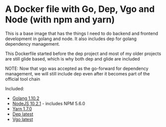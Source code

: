 # A Docker file with Go, Dep, Vgo and Node (with npm and yarn)

This is a base image that has the things I need to do backend and frontend development in golang and node. It also includes dep for golang dependency management.

This Dockerfile started before the dep project and most of my older projects are still glide based, which is why both dep and glide are included

NOTE: Now that vgo was accepted as the go-forward for dependency management, we will still include dep even after it becomes part of the official tool chain

Included:

* [Golang 1.10.2](https://golang.org/)
* [NodeJS 10.2.1](https://nodejs.org/en/) - includes NPM 5.6.0
* [Yarn 1.7.0](https://yarnpkg.com/)
* [Dep latest](https://github.com/golang/dep)
* [Vgo latest](https://github.com/golang/vgo)
